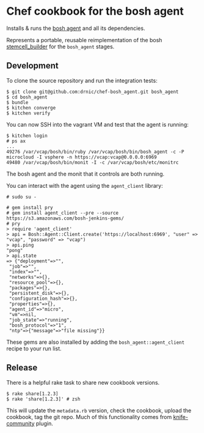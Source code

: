 # Chef cookbook for the bosh agent

Installs & runs the [bosh agent](https://github.com/cloudfoundry/bosh/tree/master/bosh_agent) and all its dependencies.

Represents a portable, reusable reimplementation of the bosh [stemcell_builder](https://github.com/cloudfoundry/bosh/tree/master/stemcell_builder) for the `bosh_agent` stages.

## Development

To clone the source repository and run the integration tests:

```
$ git clone git@github.com:drnic/chef-bosh_agent.git bosh_agent
$ cd bosh_agent
$ bundle
$ kitchen converge
$ kitchen verify
```

You can now SSH into the vagrant VM and test that the agent is running:

```
$ kitchen login
# ps ax
...
49276 /var/vcap/bosh/bin/ruby /var/vcap/bosh/bin/bosh_agent -c -P microcloud -I vsphere -n https://vcap:vcap@0.0.0.0:6969
49480 /var/vcap/bosh/bin/monit -I -c /var/vcap/bosh/etc/monitrc
```

The bosh agent and the monit that it controls are both running.

You can interact with the agent using the `agent_client` library:

```
# sudo su -

# gem install pry
# gem install agent_client --pre --source https://s3.amazonaws.com/bosh-jenkins-gems/
# pry
> require 'agent_client'
> api = Bosh::Agent::Client.create('https://localhost:6969', "user" => "vcap", "password" => "vcap")
> api.ping
"pong"
> api.state
=> {"deployment"=>"",
 "job"=>"",
 "index"=>"",
 "networks"=>{},
 "resource_pool"=>{},
 "packages"=>{},
 "persistent_disk"=>{},
 "configuration_hash"=>{},
 "properties"=>{},
 "agent_id"=>"micro",
 "vm"=>nil,
 "job_state"=>"running",
 "bosh_protocol"=>"1",
 "ntp"=>{"message"=>"file missing"}}

```

These gems are also installed by adding the `bosh_agent::agent_client` recipe to your run list.

## Release

There is a helpful rake task to share new cookbook versions.

```
$ rake share[1.2.3]
$ rake 'share[1.2.3]' # zsh
```

This will update the `metadata.rb` version, check the cookbook, upload the cookbook, tag the git repo. Much of this functionality comes from [knife-community](http://miketheman.github.io/knife-community/ "knife-community by miketheman") plugin.